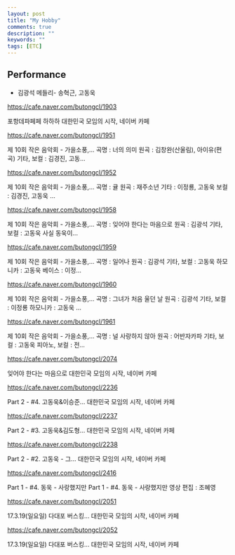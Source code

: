 ```yaml
---
layout: post
title: "My Hobby"
comments: true
description: ""
keywords: ""
tags: [ETC]
---
```


## Performance

- 김광석 메들리- 송혁근, 고동욱
<a href="https://cafe.naver.com/butongcl/1102"></a>



https://cafe.naver.com/butongcl/1903

포항데파페페 하하하
대한민국 모임의 시작, 네이버 카페



https://cafe.naver.com/butongcl/1951

제 10회 작은 음악회 - 가을소풍,...
곡명 : 너의 의미 원곡 : 김창완(산울림), 아이유(편곡) 기타, 보컬 : 김경진, 고동...



https://cafe.naver.com/butongcl/1952

제 10회 작은 음악회 - 가을소풍,...
곡명 : 귤 원곡 : 재주소년 기타 : 이정룡, 고동욱 보컬 : 김경진, 고동욱 ...



https://cafe.naver.com/butongcl/1958

제 10회 작은 음악회 - 가을소풍,...
곡명 : 잊어야 한다는 마음으로 원곡 : 김광석 기타, 보컬 : 고동욱 사실 동욱이...



https://cafe.naver.com/butongcl/1959

제 10회 작은 음악회 - 가을소풍,...
곡명 : 일어나 원곡 : 김광석 기타, 보컬 : 고동욱 하모니카 : 고동욱 베이스 : 이정...



https://cafe.naver.com/butongcl/1960

제 10회 작은 음악회 - 가을소풍,...
곡명 : 그녀가 처음 울던 날 원곡 : 김광석 기타, 보컬 : 이정룡 하모니카 : 고동욱 ...



https://cafe.naver.com/butongcl/1961

제 10회 작은 음악회 - 가을소풍,...
곡명 : 널 사랑하지 않아 원곡 : 어반자카파 기타, 보컬 : 고동욱 피아노, 보컬 : 전...



https://cafe.naver.com/butongcl/2074

잊어야 한다는 마음으로
대한민국 모임의 시작, 네이버 카페



https://cafe.naver.com/butongcl/2236

Part 2 - #4. 고동욱&이승준...
대한민국 모임의 시작, 네이버 카페



https://cafe.naver.com/butongcl/2237

Part 2 - #3. 고동욱&김도형...
대한민국 모임의 시작, 네이버 카페



https://cafe.naver.com/butongcl/2238

Part 2 - #2. 고동욱 - 그...
대한민국 모임의 시작, 네이버 카페



https://cafe.naver.com/butongcl/2416

Part 1 - #4. 동욱 - 사랑했지만
Part 1 - #4. 동욱 - 사랑했지만 영상 편집 : 조혜영



https://cafe.naver.com/butongcl/2051
 
17.3.19(일요일) 다대포 버스킹...
대한민국 모임의 시작, 네이버 카페



https://cafe.naver.com/butongcl/2052

17.3.19(일요일) 다대포 버스킹...
대한민국 모임의 시작, 네이버 카페
